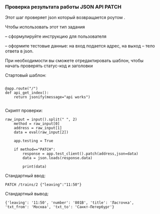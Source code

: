 ### Проверка результата работы JSON API PATCH

Этот шаг проверяет json который возвращается роутом .

Чтобы использовать этот тип задания

– cформулируйте инструкцию для пользователя

– оформите тестовые данные: на вход подается адрес, на выход – тело ответа в json.

При необходимости вы сможете отредактировать шаблон, чтобы начать проверять статус-код и заголовки

Стартовый шаблон:

```

@app.route("/")
def api_get_index():  
    return jsonify(message="api works")
        
```

Скрипт проверки:

```
raw_input = input().split(" ", 2)
    method = raw_input[0]
    address = raw_input[1]   
    data = eval(raw_input[2])   

    app.testing = True
    
    if method=="PATCH":
        response = app.test_client().patch(address,json=data)
        data = json.loads(response.data)
   
        print(data) 
```


Стандартный ввод:

```
PATCH /trains/2 {"leaving":"11:50"}
```

Стандартный вывод:

```
{'leaving': '11:50', 'number': '801В', 'title': 'Ласточка', 'txt_from': 'Москва', 'txt_to': 'Санкт-Петербург'}
```